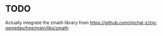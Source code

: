 # TODO
Actually integrate the zmath library from https://github.com/michal-z/zig-gamedev/tree/main/libs/zmath 
